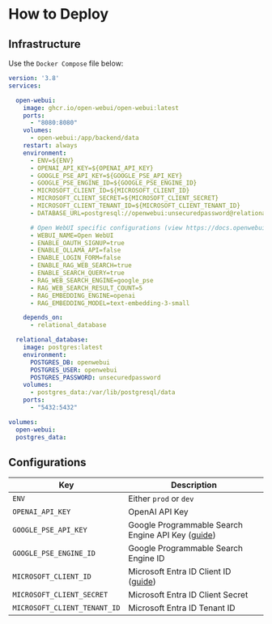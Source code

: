 # How to Deploy

## Infrastructure

Use the `Docker Compose` file below:
```yaml
version: '3.8'
services:

  open-webui:
    image: ghcr.io/open-webui/open-webui:latest
    ports:
      - "8080:8080"
    volumes:
      - open-webui:/app/backend/data
    restart: always
    environment:
      - ENV=${ENV}
      - OPENAI_API_KEY=${OPENAI_API_KEY}
      - GOOGLE_PSE_API_KEY=${GOOGLE_PSE_API_KEY}
      - GOOGLE_PSE_ENGINE_ID=${GOOGLE_PSE_ENGINE_ID}
      - MICROSOFT_CLIENT_ID=${MICROSOFT_CLIENT_ID}
      - MICROSOFT_CLIENT_SECRET=${MICROSOFT_CLIENT_SECRET}
      - MICROSOFT_CLIENT_TENANT_ID=${MICROSOFT_CLIENT_TENANT_ID}
      - DATABASE_URL=postgresql://openwebui:unsecuredpassword@relational_database:5432/openwebui

      # Open WebUI specific configurations (view https://docs.openwebui.com/getting-started/env-configuration/)
      - WEBUI_NAME=Open WebUI
      - ENABLE_OAUTH_SIGNUP=true
      - ENABLE_OLLAMA_API=false
      - ENABLE_LOGIN_FORM=false
      - ENABLE_RAG_WEB_SEARCH=true
      - ENABLE_SEARCH_QUERY=true
      - RAG_WEB_SEARCH_ENGINE=google_pse
      - RAG_WEB_SEARCH_RESULT_COUNT=5
      - RAG_EMBEDDING_ENGINE=openai
      - RAG_EMBEDDING_MODEL=text-embedding-3-small

    depends_on:
      - relational_database

  relational_database:
    image: postgres:latest
    environment:
      POSTGRES_DB: openwebui
      POSTGRES_USER: openwebui
      POSTGRES_PASSWORD: unsecuredpassword
    volumes:
      - postgres_data:/var/lib/postgresql/data
    ports:
      - "5432:5432"

volumes:
  open-webui:
  postgres_data:

```

## Configurations

| Key                          | Description                                                                                                                                                                              |
|------------------------------|------------------------------------------------------------------------------------------------------------------------------------------------------------------------------------------|
| `ENV`                        | Either `prod` or `dev`                                                                                                                                                                   |
| `OPENAI_API_KEY`             | OpenAI API Key                                                                                                                                                                           |
| `GOOGLE_PSE_API_KEY`         | Google Programmable Search Engine API Key ([guide](https://developers.google.com/custom-search/v1/introduction#identify_your_application_to_google_with_api_key))                        |
| `GOOGLE_PSE_ENGINE_ID`       | Google Programmable Search Engine ID                                                                                                                                                     |
| `MICROSOFT_CLIENT_ID`        | Microsoft Entra ID Client ID ([guide](https://learn.microsoft.com/en-us/power-apps/developer/data-platform/walkthrough-register-app-azure-active-directory#create-the-app-registration)) |
| `MICROSOFT_CLIENT_SECRET`    | Microsoft Entra ID Client Secret                                                                                                                                                         |
| `MICROSOFT_CLIENT_TENANT_ID` | Microsoft Entra ID Tenant ID                                                                                                                                                             |